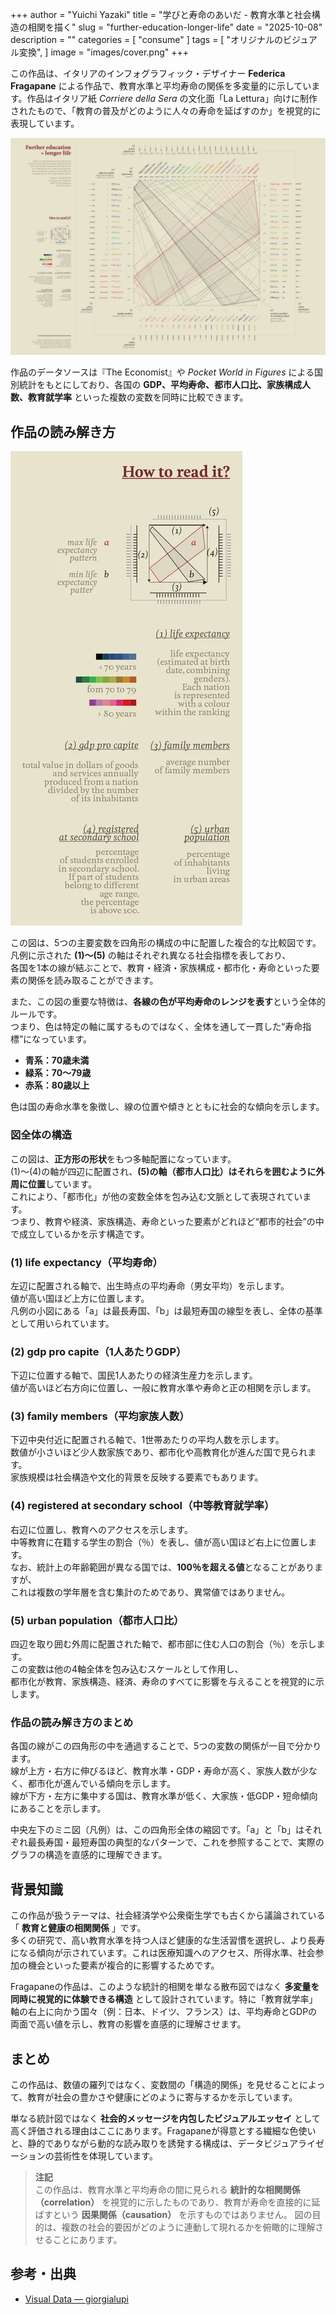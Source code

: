 +++
author = "Yuichi Yazaki"
title = "学びと寿命のあいだ - 教育水準と社会構造の相関を描く"
slug = "further-education-longer-life"
date = "2025-10-08"
description = ""
categories = [
    "consume"
]
tags = [
    "オリジナルのビジュアル変換",
]
image = "images/cover.png"
+++

この作品は、イタリアのインフォグラフィック・デザイナー **Federica Fragapane** による作品で、教育水準と平均寿命の関係を多変量的に示しています。作品はイタリア紙 *Corriere della Sera* の文化面「La Lettura」向けに制作されたもので、「教育の普及がどのように人々の寿命を延ばすのか」を視覚的に表現しています。

<!--more-->

![Further Education = Longer Life](images/mainvisual.png)

作品のデータソースは『The Economist』や *Pocket World in Figures* による国別統計をもとにしており、各国の **GDP、平均寿命、都市人口比、家族構成人数、教育就学率** といった複数の変数を同時に比較できます。



## 作品の読み解き方

![凡例](images/legend.png)


この図は、5つの主要変数を四角形の構成の中に配置した複合的な比較図です。  
凡例に示された **(1)〜(5)** の軸はそれぞれ異なる社会指標を表しており、  
各国を1本の線が結ぶことで、教育・経済・家族構成・都市化・寿命といった要素の関係を読み取ることができます。  

また、この図の重要な特徴は、**各線の色が平均寿命のレンジを表す**という全体的ルールです。  
つまり、色は特定の軸に属するものではなく、全体を通して一貫した“寿命指標”になっています。

- **青系：70歳未満**  
- **緑系：70〜79歳**  
- **赤系：80歳以上**

色は国の寿命水準を象徴し、線の位置や傾きとともに社会的な傾向を示します。



### 図全体の構造
この図は、**正方形の形状**をもつ多軸配置になっています。  
(1)〜(4)の軸が四辺に配置され、**(5)の軸（都市人口比）はそれらを囲むように外周に位置**しています。  
これにより、「都市化」が他の変数全体を包み込む文脈として表現されています。  
つまり、教育や経済、家族構造、寿命といった要素がどれほど“都市的社会”の中で成立しているかを示す構造です。



### (1) life expectancy（平均寿命）
左辺に配置される軸で、出生時点の平均寿命（男女平均）を示します。  
値が高い国ほど上方に位置します。  
凡例の小図にある「a」は最長寿国、「b」は最短寿国の線型を表し、全体の基準として用いられています。



### (2) gdp pro capite（1人あたりGDP）
下辺に位置する軸で、国民1人あたりの経済生産力を示します。  
値が高いほど右方向に位置し、一般に教育水準や寿命と正の相関を示します。



### (3) family members（平均家族人数）
下辺中央付近に配置される軸で、1世帯あたりの平均人数を示します。  
数値が小さいほど少人数家族であり、都市化や高教育化が進んだ国で見られます。  
家族規模は社会構造や文化的背景を反映する要素でもあります。



### (4) registered at secondary school（中等教育就学率）
右辺に位置し、教育へのアクセスを示します。  
中等教育に在籍する学生の割合（％）を表し、値が高い国ほど右上に位置します。  
なお、統計上の年齢範囲が異なる国では、**100％を超える値**となることがありますが、  
これは複数の学年層を含む集計のためであり、異常値ではありません。



### (5) urban population（都市人口比）
四辺を取り囲む外周に配置された軸で、都市部に住む人口の割合（％）を示します。  
この変数は他の4軸全体を包み込むスケールとして作用し、  
都市化が教育、家族構造、経済、寿命のすべてに影響を与えることを視覚的に示します。



### 作品の読み解き方のまとめ

各国の線がこの四角形の中を通過することで、5つの変数の関係が一目で分かります。  
線が上方・右方に伸びるほど、教育水準・GDP・寿命が高く、家族人数が少なく、都市化が進んでいる傾向を示します。  
線が下方・左方に集中する国は、教育水準が低く、大家族・低GDP・短命傾向にあることを示します。

中央左下のミニ図（凡例）は、この四角形全体の縮図です。「a」と「b」はそれぞれ最長寿国・最短寿国の典型的なパターンで、これを参照することで、実際のグラフの構造を直感的に理解できます。


## 背景知識

この作品が扱うテーマは、社会経済学や公衆衛生学でも古くから議論されている「 **教育と健康の相関関係** 」です。  
多くの研究で、高い教育水準を持つ人ほど健康的な生活習慣を選択し、より長寿になる傾向が示されています。これは医療知識へのアクセス、所得水準、社会参加の機会といった要素が複合的に影響するためです。

Fragapaneの作品は、このような統計的相関を単なる散布図ではなく **多変量を同時に視覚的に体験できる構造** として設計されています。特に「教育就学率」軸の右上に向かう国々（例：日本、ドイツ、フランス）は、平均寿命とGDPの両面で高い値を示し、教育の影響を直感的に理解させます。



## まとめ

この作品は、数値の羅列ではなく、変数間の「構造的関係」を見せることによって、教育が社会の豊かさや健康にどのように寄与するかを示しています。

単なる統計図ではなく **社会的メッセージを内包したビジュアルエッセイ** として高く評価される理由はここにあります。Fragapaneが得意とする繊細な色使いと、静的でありながら動的な読み取りを誘発する構成は、データビジュアライゼーションの芸術性を体現しています。

> **注記**  
> この作品は、教育水準と平均寿命の間に見られる **統計的な相関関係（correlation）** を視覚的に示したものであり、教育が寿命を直接的に延ばすという **因果関係（causation）** を示すものではありません。
> 図の目的は、複数の社会的要因がどのように連動して現れるかを俯瞰的に理解させることにあります。

## 参考・出典
 
- [Visual Data — giorgialupi ](https://giorgialupi.com/lalettura)  
